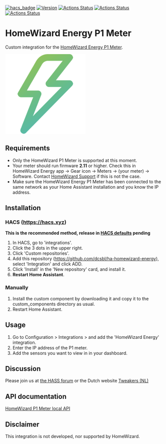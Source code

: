 <!--
[![hacs_badge](https://img.shields.io/badge/HACS-Default-orange.svg?style=for-the-badge)](https://github.com/custom-components/hacs)
-->
[![hacs_badge](https://img.shields.io/badge/HACS-Custom-orange.svg)](https://github.com/custom-components/hacs)
[![Version](https://img.shields.io/badge/Version-0.5.0-blue.svg)](https://github.com/d-sebel/ha-homewizard-energy)
[![Actions Status](https://github.com/d-sebel/ha-homewizard-energy/workflows/Create%20release/badge.svg)](https://github.com/d-sebel/ha-homewizard-energy/actions)
[![Actions Status](https://github.com/d-sebel/ha-homewizard-energy/workflows/Validation%20And%20Formatting/badge.svg)](https://github.com/d-sebel/ha-homewizard-energy/actions)
[![Actions Status](https://github.com/d-sebel/ha-homewizard-energy/workflows/CodeQL/badge.svg)](https://github.com/d-sebel/ha-homewizard-energy/actions)

# HomeWizard Energy P1 Meter
Custom integration for the [HomeWizard Energy P1 Meter](https://www.homewizard.nl/energie).

![HomeWizard Energy Logo](https://raw.githubusercontent.com/home-assistant/brands/master/custom_integrations/homewizard_energy/icon.png "HomeWizard Energy")

## Requirements
* Only the HomeWizard P1 Meter is supported at this moment.
* Your meter should run firmware **2.11** or higher. Check this in HomeWizard Energy app &#8594; Gear icon &#8594; Meters &#8594; (your meter) &#8594; Software. Contact [HomeWizard Support](https://energy.homewizard.net/nl/support/tickets/new) if this is not the case.
* Make sure the HomeWizard Energy P1 Meter has been connected to the same network as your Home Assistant installation and you know the IP address.

## Installation
### HACS (https://hacs.xyz)
**This is the recommended method, release in [HACS defaults](https://github.com/hacs/default) pending**
<!--
* Install this integration from HACS (Search for 'HomeWizard Energy')
* Restart Home Assistant
-->
1. In HACS, go to 'integrations'.
2. Click the 3 dots in the upper right.
3. Click 'Custom repositories'.
4. Add this repository (https://github.com/dcsbl/ha-homewizard-energy), select 'Integration' and click ADD.
5. Click 'Install' in the 'New repository' card, and install it.
6. **Restart Home Assistant**.

### Manually
1. Install the custom component by downloading it and copy it to the custom_components directory as usual.
2. Restart Home Assistant.

## Usage
1. Go to Configuration > Integrations > and add the 'HomeWizard Energy' integration.
2. Enter the IP address of the P1 meter.
3. Add the sensors you want to view in in your dashboard.

## Discussion
Please join us at [the HASS forum](https://community.home-assistant.io/t/wi-fi-p1-dsmr-dongle-homewizard-energy) or the Dutch website [Tweakers (NL)](https://gathering.tweakers.net/forum/list_messages/2002754/last)

## API documentation
[HomeWizard P1 Meter local API](https://energy.homewizard.net/en/support/solutions/articles/19000117051-homewizard-p1-meter-local-api-beta-)

## Disclaimer
This integration is not developed, nor supported by HomeWizard.
